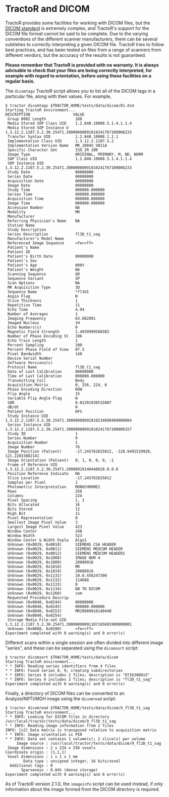 # TractoR and DICOM

TractoR provides some facilities for working with DICOM files, but the [DICOM standard](http://dicom.nema.org/) is extremely complex, and TractoR's support for the DICOM file format cannot be said to be complete. Due to the varying conventions of the different scanner manufacturers, there can be several subtleties to correctly interpreting a given DICOM file. TractoR tries to follow best practices, and has been tested on files from a range of scanners from different vendors, but the accuracy of the results is not guaranteed.

**Please remember that TractoR is provided with no warranty. It is always advisable to check that your files are being correctly interpreted, for example with regard to orientation, before using these facilities on a regular basis.**

The `dicomtags` TractoR script allows you to list all of the DICOM tags in a particular file, along with their values. For example,

    $ tractor dicomtags $TRACTOR_HOME/tests/data/dicom/01.dcm
    Starting TractoR environment...
    DESCRIPTION                   VALUE
     Group 0002 Length             188
     Media Stored SOP Class UID    1.2.840.10008.5.1.4.1.1.4
     Media Stored SOP Instance U   1.3.12.2.1107.5.2.30.25471.30000008091010241767100006233
     Transfer Syntax UID           1.2.840.10008.1.2.1
     Implementation Class UID      1.3.12.2.1107.5.2
     Implementation Version Name   MR_2004V_VB11A
     Specific Character Set        ISO_IR 100
     Image Type                    ORIGINAL, PRIMARY, M, ND, NORM
     SOP Class UID                 1.2.840.10008.5.1.4.1.1.4
     SOP Instance UID              1.3.12.2.1107.5.2.30.25471.30000008091010241767100006233
     Study Date                    00000000
     Series Date                   00000000
     Acquisition Date              00000000
     Image Date                    00000000
     Study Time                    000000.000000
     Series Time                   000000.000000
     Acquisition Time              000000.000000
     Image Time                    000000.000000
     Accession Number              NA
     Modality                      MR
     Manufacturer                   
     Referring Physician's Name    NA
     Station Name                   
     Study Description              
     Series Description            fl3D_t1_sag
     Manufacturer's Model Name      
     Referenced Image Sequence     <fe><ff>
     Patient's Name                 
     Patient ID                     
     Patient's Birth Date          00000000
     Patient's Sex                  
     Patient's Age                 000Y
     Patient's Weight              NA
     Scanning Sequence             GR
     Sequence Variant              SP
     Scan Options                  NA
     MR Acquisition Type           3D
     Sequence Name                 *fl3d1
     Angio Flag                    N
     Slice Thickness               1
     Repetition Time               11
     Echo Time                     4.94
     Number of Averages            1
     Imaging Frequency             63.682891
     Imaged Nucleus                1H
     Echo Numbers(s)               0
     Magnetic Field Strength       1.4939999580383
     Number of Phase Encoding St   196
     Echo Train Length             1
     Percent Sampling              100
     Percent Phase Field of View   87.5
     Pixel Bandwidth               140
     Device Serial Number           
     Software Versions(s)           
     Protocol Name                 fl3D_t1_sag
     Date of Last Calibration      00000000
     Time of Last Calibration      000000.000000
     Transmitting Coil             Body
     Acquisition Matrix            0, 256, 224, 0
     Phase Encoding Direction      ROW
     Flip Angle                    15
     Variable Flip Angle Flag      N
     SAR                           0.01391938515007
     dB/dt                         0
     Patient Position              HFS
     Study Instance UID            1.3.12.2.1107.5.2.30.25471.30000008091010234898400000004
     Series Instance UID           1.3.12.2.1107.5.2.30.25471.30000008091010241767100006157
     Study ID                      1
     Series Number                 9
     Acquisition Number            1
     Image Number                  76
     Image Position (Patient)      -17.245762825012, -128.9491519928, 121.22033882141
     Image Orientation (Patient)   0, 1, 0, 0, 0, -1
     Frame of Reference UID        1.3.12.2.1107.5.2.30.25471.20080910140448828.0.0.0
     Position Reference Indicato   NA
     Slice Location                -17.245762825012
     Samples per Pixel             1
     Photometric Interpretation    MONOCHROME2
     Rows                          256
     Columns                       224
     Pixel Spacing                 1, 1
     Bits Allocated                16
     Bits Stored                   12
     High Bit                      11
     Pixel Representation          0
     Smallest Image Pixel Value    3
     Largest Image Pixel Value     423
     Window Center                 248
     Window Width                  523
     Window Center & Width Expla   Algo1
     Unknown (0x0029, 0x0010)      SIEMENS CSA HEADER
     Unknown (0x0029, 0x0011)      SIEMENS MEDCOM HEADER
     Unknown (0x0029, 0x0012)      SIEMENS MEDCOM HEADER2
     Unknown (0x0029, 0x1008)      IMAGE NUM 4
     Unknown (0x0029, 0x1009)      20080910
     Unknown (0x0029, 0x1018)      MR
     Unknown (0x0029, 0x1019)      20080910
     Unknown (0x0029, 0x1131)      10.0.456247390
     Unknown (0x0029, 0x1132)      114688
     Unknown (0x0029, 0x1133)      0
     Unknown (0x0029, 0x1134)      DB TO DICOM
     Unknown (0x0029, 0x1260)      com
     Requested Procedure Descrip    
     Unknown (0x0040, 0x0244)      00000000
     Unknown (0x0040, 0x0245)      000000.000000
     Unknown (0x0040, 0x0253)      MR20080910140448
     Unknown (0x0040, 0x0254)       
     Storage Media File-set UID    1.3.12.2.1107.5.2.30.25471.30000008091107165685900000001
     Unknown (0x0088, 0x0200)      <fe><ff>
    Experiment completed with 0 warning(s) and 0 error(s)

Different scans within a single session are often divided into different image "series", and these can be separated using the `dicomsort` script:

    $ tractor dicomsort $TRACTOR_HOME/tests/data/dicom
    Starting TractoR environment...
    * * INFO: Reading series identifiers from 4 files
    * * INFO: Found series 8, 9; creating subdirectories
    * * INFO: Series 8 includes 2 files; description is "DTIb3000s5"
    * * INFO: Series 9 includes 2 files; description is "fl3D_t1_sag"
    Experiment completed with 0 warning(s) and 0 error(s)

Finally, a directory of DICOM files can be converted to an Analyze/NIfTI/MGH image using the `dicomread` script:

    $ tractor dicomread $TRACTOR_HOME/tests/data/dicom/9_fl3D_t1_sag
    Starting TractoR environment...
    * * INFO: Looking for DICOM files in directory /usr/local/tractor/tests/data/dicom/9_fl3D_t1_sag
    * * INFO: Reading image information from 2 files
    INFO: [x2] Data matrix is transposed relative to acquisition matrix
    * * INFO: Image orientation is PIR
    * * INFO: Data set contains 1 volume(s); 2 slice(s) per volume
         Image source : /usr/local/tractor/tests/data/dicom/9_fl3D_t1_sag
     Image dimensions : 2 x 224 x 256 voxels
    Coordinate origin : (1,1,1)
     Voxel dimensions : 1 x 1 x 1 mm
            Data type : unsigned integer, 16 bits/voxel
      Additional tags : 0
           Sparseness : 0.84% (dense storage)
    Experiment completed with 0 warning(s) and 0 error(s)

As of TractoR version 2.1.0, the `imageinfo` script can be used instead, if only information about the image formed from the DICOM directory is required.
